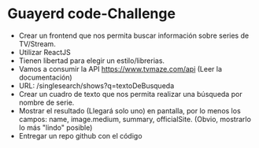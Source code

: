 # Guayerd code-Challenge
- Crear un frontend que nos permita buscar información sobre series de TV/Stream.
- Utilizar ReactJS
- Tienen libertad para elegir un estilo/librerias.
- Vamos a consumir la API https://www.tvmaze.com/api (Leer la documentación)
- URL: /singlesearch/shows?q=textoDeBusqueda
- Crear un cuadro de texto que nos permita realizar una búsqueda por nombre de
  serie.
- Mostrar el resultado (Llegará solo uno) en pantalla, por lo menos los campos:
  name, image.medium, summary, officialSite. (Obvio, mostrarlo lo más "lindo"
  posible) 
- Entregar un repo github con el código